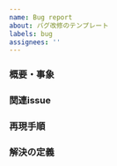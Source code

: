 ```yaml
---
name: Bug report
about: バグ改修のテンプレート
labels: bug
assignees: ''
---
```

### 概要・事象 <!-- 対象URL、頻度など具体的に -->
### 関連issue <!-- あれば -->
### 再現手順 <!-- 明確に -->
### 解決の定義 <!-- どうなることが解決なのか、正解とするのか -->
